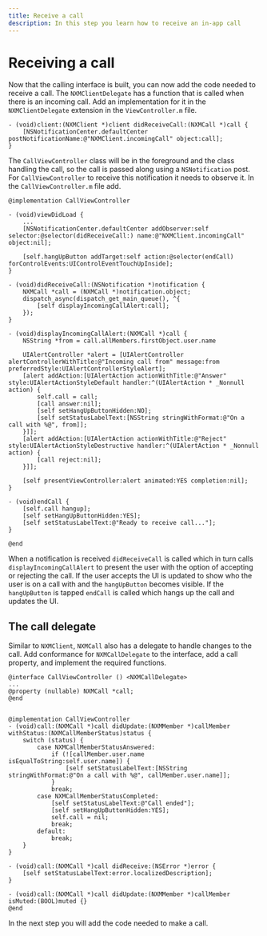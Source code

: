 ```yaml
---
title: Receive a call
description: In this step you learn how to receive an in-app call
---
```


# Receiving a call

Now that the calling interface is built, you can now add the code needed to receive a call. The `NXMClientDelegate` has a function that is called when there is an incoming call. Add an implementation for it in the `NXMClientDelegate` extension in the `ViewController.m` file.

```objective_c
- (void)client:(NXMClient *)client didReceiveCall:(NXMCall *)call {
    [NSNotificationCenter.defaultCenter postNotificationName:@"NXMClient.incomingCall" object:call];
}
```

The `CallViewController` class will be in the foreground and the class handling the call, so the call is passed along using a `NSNotification` post. For `CallViewController` to receive this notification it needs to observe it. In the `CallViewController.m` file add.

```objective_c
@implementation CallViewController

- (void)viewDidLoad {
    ...
    [NSNotificationCenter.defaultCenter addObserver:self selector:@selector(didReceiveCall:) name:@"NXMClient.incomingCall" object:nil];
    
    [self.hangUpButton addTarget:self action:@selector(endCall) forControlEvents:UIControlEventTouchUpInside];
}

- (void)didReceiveCall:(NSNotification *)notification {
    NXMCall *call = (NXMCall *)notification.object;
    dispatch_async(dispatch_get_main_queue(), ^{
        [self displayIncomingCallAlert:call];
    });
}

- (void)displayIncomingCallAlert:(NXMCall *)call {
    NSString *from = call.allMembers.firstObject.user.name
    
    UIAlertController *alert = [UIAlertController alertControllerWithTitle:@"Incoming call from" message:from preferredStyle:UIAlertControllerStyleAlert];
    [alert addAction:[UIAlertAction actionWithTitle:@"Answer" style:UIAlertActionStyleDefault handler:^(UIAlertAction * _Nonnull action) {
        self.call = call;
        [call answer:nil];
        [self setHangUpButtonHidden:NO];
        [self setStatusLabelText:[NSString stringWithFormat:@"On a call with %@", from]];
    }]];
    [alert addAction:[UIAlertAction actionWithTitle:@"Reject" style:UIAlertActionStyleDestructive handler:^(UIAlertAction * _Nonnull action) {
        [call reject:nil];
    }]];
    
    [self presentViewController:alert animated:YES completion:nil];
}

- (void)endCall {
    [self.call hangup];
    [self setHangUpButtonHidden:YES];
    [self setStatusLabelText:@"Ready to receive call..."];
}

@end
```

When a notification is received `didReceiveCall` is called which in turn calls `displayIncomingCallAlert` to present the user with the option of accepting or rejecting the call. If the user accepts the UI is updated to show who the user is on a call with and the `hangUpButton` becomes visible. If the `hangUpButton` is tapped `endCall` is called which hangs up the call and updates the UI. 

## The call delegate

Similar to `NXMClient`, `NXMCall` also has a delegate to handle changes to the call. Add conformance for `NXMCallDelegate` to the interface, add a call property, and implement the required functions.

```objective_c
@interface CallViewController () <NXMCallDelegate>
...
@property (nullable) NXMCall *call;
@end


@implementation CallViewController
- (void)call:(NXMCall *)call didUpdate:(NXMMember *)callMember withStatus:(NXMCallMemberStatus)status {
    switch (status) {
        case NXMCallMemberStatusAnswered:
            if (![callMember.user.name isEqualToString:self.user.name]) {
                [self setStatusLabelText:[NSString stringWithFormat:@"On a call with %@", callMember.user.name]];
            }
            break;
        case NXMCallMemberStatusCompleted:
            [self setStatusLabelText:@"Call ended"];
            [self setHangUpButtonHidden:YES];
            self.call = nil;
            break;
        default:
            break;
    }
}

- (void)call:(NXMCall *)call didReceive:(NSError *)error {
    [self setStatusLabelText:error.localizedDescription];
}

- (void)call:(NXMCall *)call didUpdate:(NXMMember *)callMember isMuted:(BOOL)muted {}
@end
```

In the next step you will add the code needed to make a call.